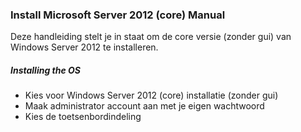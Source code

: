 ### Install Microsoft Server 2012 (core) Manual

Deze handleiding stelt je in staat om de core versie (zonder gui) van Windows Server 2012 te installeren.

##### Installing the OS
* Kies voor Windows Server 2012 (core) installatie (zonder gui)
* Maak administrator account aan met je eigen wachtwoord
* Kies de toetsenbordindeling

